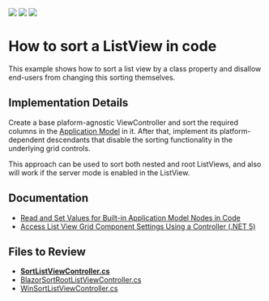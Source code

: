 <!-- default badges list -->
![](https://img.shields.io/endpoint?url=https://codecentral.devexpress.com/api/v1/VersionRange/128593846/22.2.6%2B)
[![](https://img.shields.io/badge/Open_in_DevExpress_Support_Center-FF7200?style=flat-square&logo=DevExpress&logoColor=white)](https://supportcenter.devexpress.com/ticket/details/E1276)
[![](https://img.shields.io/badge/📖_How_to_use_DevExpress_Examples-e9f6fc?style=flat-square)](https://docs.devexpress.com/GeneralInformation/403183)
<!-- default badges end -->


# How to sort a ListView in code

This example shows how to sort a list view by a class property and disallow end-users from changing this sorting themselves.

## Implementation Details
Create a base plaform-agnostic ViewController and sort the required columns in the [Application Model](https://docs.devexpress.com/eXpressAppFramework/112579/ui-construction/application-model-ui-settings-storage) in it. After that, implement its platform-dependent descendants that disable the sorting functionality in the underlying grid controls. 

This approach can be used to sort both nested and root ListViews, and also will work if the server mode is enabled in the ListView.


## Documentation 


- [Read and Set Values for Built-in Application Model Nodes in Code](https://docs.devexpress.com/eXpressAppFramework/112810/ui-construction/application-model-ui-settings-storage/customize-application-model-in-code/access-the-application-model-in-code)
- [Access List View Grid Component Settings Using a Controller (.NET 5)](https://docs.devexpress.com/eXpressAppFramework/402154/getting-started/in-depth-tutorial-blazor/extend-functionality/access-data-grid-settings)


## Files to Review

- **[SortListViewController.cs](CS/EFCore/SortListViewEF/SortListViewEF.Module/Controllers/SortListViewController.cs)**
- [BlazorSortRootListViewController.cs](CS/EFCore/SortListViewEF/SortListViewEF.Blazor.Server/Controllers/BlazorSortRootListViewController.cs) 
- [WinSortListViewController.cs](CS/EFCore/SortListViewEF/SortListViewEF.Win/Controllers/WinSortListViewController.cs) 



